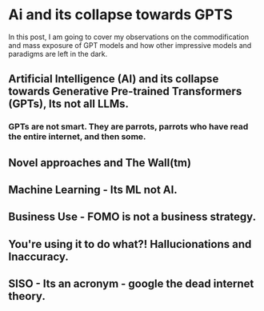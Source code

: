 # Ai and its collapse towards GPTS

In this post, I am going to cover my observations on the commodification and mass exposure of GPT models and how other impressive models and paradigms are left in the dark.

## Artificial Intelligence (AI) and its collapse towards Generative Pre-trained Transformers (GPTs), Its not all LLMs.

### GPTs are not smart. They are parrots, parrots who have read the entire internet, and then some.

## Novel approaches and The Wall(tm)

## Machine Learning - Its ML not AI.

## Business Use - FOMO is not a business strategy.

## You're using it to do what?! Hallucionations and Inaccuracy.

## SISO - Its an acronym - google the dead internet theory.
